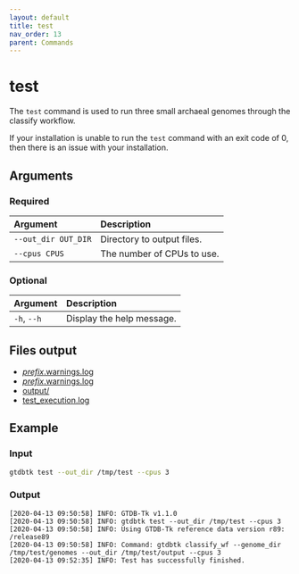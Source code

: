 ```yaml
---
layout: default
title: test
nav_order: 13
parent: Commands
---
```


# test

The `test` command is used to run three small archaeal genomes through the classify workflow.

If your installation is unable to run the `test` command with an exit code of 0, then 
there is an issue with your installation.

## Arguments

### Required

| Argument     | Description                |
|:-----------------|:---------------------------|
| `--out_dir OUT_DIR`      | Directory to output files. |
| `--cpus CPUS`          | The number of CPUs to use. |


### Optional

| Argument      | Description                |
|:-----------------|:---------------------------|
| `-h`, `--h`           | Display the help message. |

## Files output

* [*prefix*.warnings.log](../files/gtdbtk.warnings.log.html)
* [*prefix*.warnings.log](../files/gtdbtk.warnings.log.html)
* [output/](../commands/classify_wf.html#files-output)
* [test_execution.log](../files/test_execution.log.html)

## Example

### Input
```bash
gtdbtk test --out_dir /tmp/test --cpus 3
```

### Output

```
[2020-04-13 09:50:58] INFO: GTDB-Tk v1.1.0
[2020-04-13 09:50:58] INFO: gtdbtk test --out_dir /tmp/test --cpus 3
[2020-04-13 09:50:58] INFO: Using GTDB-Tk reference data version r89: /release89
[2020-04-13 09:50:58] INFO: Command: gtdbtk classify_wf --genome_dir /tmp/test/genomes --out_dir /tmp/test/output --cpus 3
[2020-04-13 09:52:35] INFO: Test has successfully finished.
```